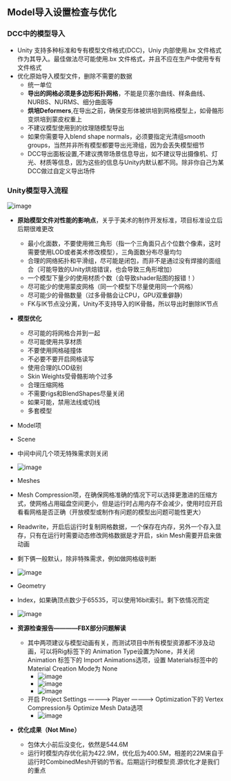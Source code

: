 ## Model导入设置检查与优化
### DCC中的模型导入
* Unity 支持多种标准和专有模型文件格式(DCC)，Uniy 内部使用.bx 文件格式作为其导入。最佳做法尽可能使用.bx 文件格式，并且不应在生产中使用专有文件格式
* 优化原始导入模型文件，删除不需要的数据
  * 统一单位
  * **导出的网格必须是多边形拓扑网格**，不能是贝塞尔曲线、样条曲线、NURBS、NURMS、细分曲面等
  * **烘培Deformers**,在导出之前，确保变形体被烘培到网格模型上，如骨骼形变烘培到蒙皮权重上
  * 不建议模型使用到的纹理随模型导出
  * 如果你需要导入blend shape normals，必须要指定光清组smooth groups，当然并非所有模型都要导出光滑组，因为会丢失模型细节
  * DCC导出面板设置,不建议携带场景信息导出，如不建议导出摄像机、灯光、材质等信息，因为这些的信息与Unity内默认都不同。除非你自己为某DCC做过自定义导出场件

### Unity模型导入流程
![image](https://github.com/ThereAreBearsComing/aBookOFtechArt/assets/74708198/5230c7cc-13c0-4aa0-a11d-433e96292154)
* **原始模型文件对性能的影响点**，关乎于美术的制作开发标准，项目标准设立后后期很难更改
  * 最小化面数，不要使用微三角形（指一个三角面只占个位数个像素，这时需要使用LOD或者美术修改模型），三角面数分布尽量均匀
  * 合理的网络拓扑和平滑组，尽可能是闭包，而非不是通过没有焊接的面组合（可能导致的Unity烘焙错误，也会导致三角形增加）
  * 一个模型下量少的使用材质个数（会导致shader贴图的报错！）
  * 尽可能少的使用蒙皮网格（同一个模型下尽量使用同一个网格）
  * 尽可能少的骨骼数量（过多骨骼会让CPU，GPU双重僻静）
  * FK与IK节点没分离，Unity不支持导入的IK骨骼，所以导出时删除IK节点

* **模型优化**
  * 尽可能的将网格合并到一起
  * 尽可能使用共享材质
  * 不要使用网格碰撞体
  * 不必要不要开启网格读写
  * 使用合理的LOD级别
  * Skin Weights受骨骼影响个过多
  * 合理压缩网格
  * 不需要rigs和BlendShapes尽量关闭
  * 如果可能，禁用法线或切线
  * 多套模型

* Model项
 * Scene
  * 中间中间几个项无特殊需求则关闭
  * ![image](https://github.com/ThereAreBearsComing/aBookOFtechArt/assets/74708198/96784a0c-610d-4044-a0af-0b46e63fcd3f)
 * Meshes
  * Mesh Compression项，在确保网格准确的情况下可以选择更激进的压缩方式，使网格占用磁盘空间更小，但是运行时占用内存不会减少，使用时应开启看看网格是否正确（开放模型或制作有问题的模型出问题可能性更大）
  * Readwrite，开启后运行时复制网格数据，一个保存在内存，另外一个存入显存，只有在运行时需要动态修改网格数据是才开启，skin Mesh需要开启来做动画
  * 剩下俩一般默认，除非特殊需求，例如做网格级判断
  * ![image](https://github.com/ThereAreBearsComing/aBookOFtechArt/assets/74708198/2e91e1ce-e5da-4bdd-b254-5bfe93806c47)
* Geometry
 * Index，如果确顶点数少于65535，可以使用16bit索引。剩下依情况而定
 * ![image](https://github.com/ThereAreBearsComing/aBookOFtechArt/assets/74708198/71b2bb5f-3668-44ab-b967-75a4d28a68fc)




* **资源检查报告————FBX部分问题解读**
  * 其中两项建议与模型动画有关，而测试项目中所有模型资源都不涉及动画，可以将Rig标签下的 Animation Type设置为None，并关闭 Animation 标签下的 Import Animations选项，设置 Materials标签中的 Material Creation Mode为 None
    * ![image](https://github.com/ThereAreBearsComing/aBookOFtechArt/assets/74708198/4705536f-d8bf-4d0c-82cf-5840442508d4)
    * ![image](https://github.com/ThereAreBearsComing/aBookOFtechArt/assets/74708198/92a50dc2-8755-4bf9-b467-6bd5b07cba83)
    * ![image](https://github.com/ThereAreBearsComing/aBookOFtechArt/assets/74708198/b925c605-4ee6-4dc5-a4c9-d46163fec419)
  * 开启 Project Settings ————> Player ————> Optimization下的 Vertex Compression与 Optimize Mesh Data选项
    * ![image](https://github.com/ThereAreBearsComing/aBookOFtechArt/assets/74708198/eacf5ac4-5906-4a55-ba0b-bb71ecfcbedd)


* **优化成果（Not Mine）**
  * 包体大小前后没变化，依然是544.6M
  * 运行时模型内存优化前为422.9M，优化后为400.5M，相差的22M来自于运行时CombinedMesh开销的节省。后期运行时模型资.源优化才是我们的重点








